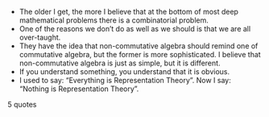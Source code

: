  - The older I get, the more I believe that at the bottom of most deep mathematical problems there is a combinatorial problem.
 - One of the reasons we don’t do as well as we should is that we are all over-taught.
 - They have the idea that non-commutative algebra should remind one of commutative algebra, but the former is more sophisticated. I believe that non-commutative algebra is just as simple, but it is different.
 - If you understand something, you understand that it is obvious.
 - I used to say: “Everything is Representation Theory”. Now I say: “Nothing is Representation Theory”.

5 quotes